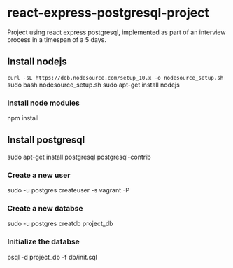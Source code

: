 # react-express-postgresql-project

Project using react express postgresql, implemented as part of an interview process in a timespan of a 5 days.

## Install nodejs

`curl -sL https://deb.nodesource.com/setup_10.x -o nodesource_setup.sh`
sudo bash nodesource_setup.sh
sudo apt-get install nodejs

### Install node modules

npm install

## Install postgresql

sudo apt-get install postgresql postgresql-contrib

### Create a new user

sudo -u postgres createuser -s vagrant -P

### Create a new databse

sudo -u postgres creatdb project_db

### Initialize the databse

psql -d project_db -f db/init.sql



